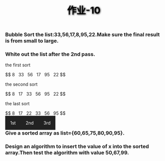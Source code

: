 <style>
@-webkit-keyframes h2{
    0% {color:black;text-shadow:1px 1px 5px black;}
    50% {color:white;text-shadow:none;}
    100% {color:black;text-shadow:1px 1px 5px black;}
}
@keyframes h2{
    0% {color:black;text-shadow:1px 1px 5px black;}
    50% {color:white;text-shadow:none;}
    100% {color:black;text-shadow:1px 1px 5px black;}
}
h2 {
    -webkit-animation-iteration-count:infinite;
    -webkit-animation-duration: 4s;
    -webkit-animation-name:h2;
    animation-duration:4s;
    animation-iteration-count:infinite;
    animation-name:h2;
}
ul {
    list-style-type:none;
    margin:0;
    padding:0;
}
li a{
    float:left;
    display:block;
    color:white;
    background-color:#222;
    text-align:center;
    padding:14px 16px;
    text-decoration: none;
}
li a:hover{
    background-color:#111;
}
h3{
    clear:both;
}
</style>

<h2 style="text-align:center;font-size:30px">作业-10</h2>

<img>
<h3>Bubble Sort the list:33,56,17,8,95,22.Make sure the final result is from small to large.</h3>
<h3>White out the list after the 2nd pass.</h3>
<p>the first sort</p>
$$ 8 &nbsp 33 &nbsp 56 &nbsp 17 &nbsp 95 &nbsp 22 $$
<p>the second sort</p>
$$ 8 &nbsp 17 &nbsp 33 &nbsp 56 &nbsp 95 &nbsp 22 $$
<P>the last sort</p>
$$ 8 &nbsp 17 &nbsp 22 &nbsp 33 &nbsp 56 &nbsp 95 $$

<div>
    <ul>
    <li><a>1st</a></li>
    <li><a>2nd</a></li>
    <li><a>3rd</a></li>
    </ul>
</div>

<h3>Give a sorted array as list={60,65,75,80,90,95}.</h3>
<h3>Design an algorithm to insert the value of x into the sorted array.Then test the algorithm with value 50,67,99.</h3>